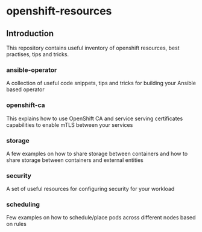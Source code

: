 # openshift-resources

## Introduction
This repository contains useful inventory of openshift resources, best practises, tips and tricks.

### ansible-operator
A collection of useful code snippets, tips and tricks for building your Ansible based operator

### openshift-ca
This explains how to use OpenShift CA and service serving certificates capabilities to enable mTLS between your services

### storage
A few examples on how to share storage between containers and how to share storage between containers and external entities

### security
A set of useful resources for configuring security for your workload

### scheduling
Few examples on how to schedule/place pods across different nodes based on rules
